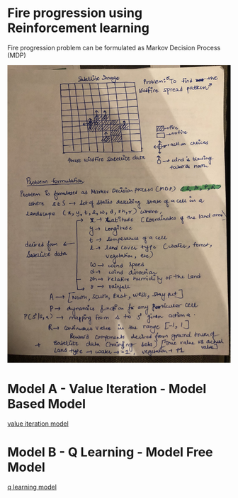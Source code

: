# Fire progression using Reinforcement learning

Fire progression problem can be formulated as Markov Decision Process (MDP)

![MDP Problem Fomulation](/fire_spread/images/mdp_problem_formulation.jpg)

# Model A - Value Iteration - Model Based Model
[value iteration model](/fire_spread/modelA/Value_iteration_fire_spread_pattern_v1.0.ipynb)


# Model B - Q Learning - Model Free Model
[q learning model](/fire_spread/modelB/Q_learning_fire_spread_pattern_v1.0.ipynb)



